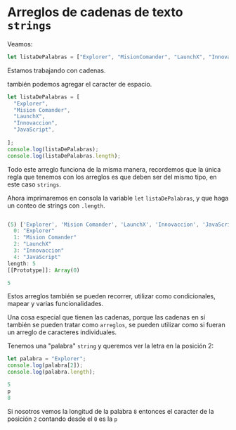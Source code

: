 # Arreglos de cadenas de texto `strings`

Veamos:

~~~js
let listaDePalabras = ["Explorer", "MisionComander", "LaunchX", "Innovaccion"];
~~~

Estamos trabajando con cadenas.

también podemos agregar el caracter de espacio.

~~~js
let listaDePalabras = [
  "Explorer", 
  "Mision Comander", 
  "LaunchX", 
  "Innovaccion", 
  "JavaScript",
  
];
console.log(listaDePalabras);
console.log(listaDePalabras.length);
~~~

Todo este arreglo funciona de la misma manera, recordemos que la única regla que tenemos con los arreglos es que deben ser del mismo tipo, en este caso `strings`.

Ahora imprimaremos en consola la variable `let` `listaDePalabras`, y que haga un conteo de strings con `.length`. 

~~~js

(5) ['Explorer', 'Mision Comander', 'LaunchX', 'Innovaccion', 'JavaScript']
  0: "Explorer"
  1: "Mision Comander"
  2: "LaunchX"
  3: "Innovaccion"
  4: "JavaScript"
length: 5
[[Prototype]]: Array(0)

5
~~~

Estos arreglos también se pueden recorrer, utilizar como condicionales, mapear y varias funcionalidades.

Una cosa especial que tienen las cadenas, porque las cadenas en sí también se pueden tratar como `arreglos`, se pueden utilizar como si fueran un arreglo de caracteres individuales.

Tenemos una "palabra" `string` y queremos ver la letra en la posición 2:

~~~js
let palabra = "Explorer";
console.log(palabra[2]);
console.log(palabra.length);

5
p
8
~~~

Si nosotros vemos la longitud de la palabra `8` entonces el caracter de la posición `2` contando desde el `0` es la `p`
